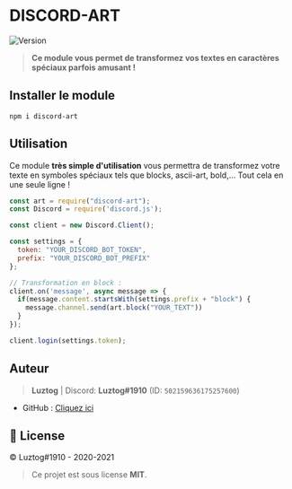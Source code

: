 # DISCORD-ART

<p>
  <img alt="Version" src="https://img.shields.io/npm/v/discord-art?style=for-the-badge" />
</p>

> **Ce module vous permet de transformez vos textes en caractères spéciaux parfois amusant !**

## Installer le module
```
npm i discord-art
```

## Utilisation
Ce module **très simple d'utilisation** vous permettra de transformez votre texte en symboles spéciaux tels que blocks, ascii-art, bold,... Tout cela en une seule ligne !
```js
const art = require("discord-art");
const Discord = require('discord.js');

const client = new Discord.Client();

const settings = {
  token: "YOUR_DISCORD_BOT_TOKEN",
  prefix: "YOUR_DISCORD_BOT_PREFIX"
};

// Transformation en block :
client.on('message', async message => {
  if(message.content.startsWith(settings.prefix + "block") {
    message.channel.send(art.block("YOUR_TEXT"))
  }
});

client.login(settings.token);
```

## Auteur
> **Luztog** | Discord: **Luztog#1910** (ID: `502159636175257600`)

* GitHub : [Cliquez ici](https://github.com/Luztog)

## 📝 License
© Luztog#1910 - 2020-2021

> Ce projet est sous license **MIT**.
